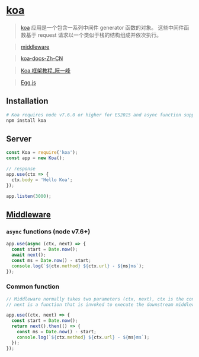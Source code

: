 # [koa](https://www.koajs.com.cn/)

> [koa](https://github.com/koajs/koa) 应用是一个包含一系列中间件 generator 函数的对象。 这些中间件函数基于 request 请求以一个类似于栈的结构组成并依次执行。

> [middleware](https://github.com/koajs/koa/wiki#middleware)

> [koa-docs-Zh-CN](https://github.com/demopark/koa-docs-Zh-CN)

> [Koa 框架教程\_阮一峰](http://www.ruanyifeng.com/blog/2017/08/koa.html)

> [Egg.js](https://github.com/eggjs/egg)

## Installation

```sh
# Koa requires node v7.6.0 or higher for ES2015 and async function support.
npm install koa
```

## Server

```js
const Koa = require('koa');
const app = new Koa();

// response
app.use(ctx => {
  ctx.body = 'Hello Koa';
});

app.listen(3000);
```

## [Middleware](https://github.com/demopark/koa-docs-Zh-CN/blob/master/guide.md)

### `async` functions (node v7.6+)

```js
app.use(async (ctx, next) => {
  const start = Date.now();
  await next();
  const ms = Date.now() - start;
  console.log(`${ctx.method} ${ctx.url} - ${ms}ms`);
});
```

### Common function

```js
// Middleware normally takes two parameters (ctx, next), ctx is the context for one request,
// next is a function that is invoked to execute the downstream middleware. It returns a Promise with a then function for running code after completion.

app.use((ctx, next) => {
  const start = Date.now();
  return next().then(() => {
    const ms = Date.now() - start;
    console.log(`${ctx.method} ${ctx.url} - ${ms}ms`);
  });
});
```
